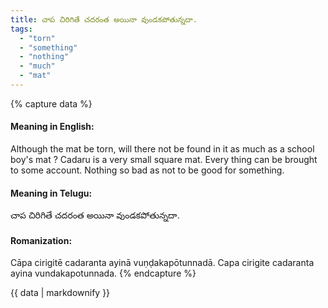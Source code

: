```yaml
---
title: చాప చిరిగితే చదరంత అయినా వుండకపోతున్నదా.
tags:
  - "torn"
  - "something"
  - "nothing"
  - "much"
  - "mat"
---
```


{% capture data %}
#### Meaning in English:
Although the mat be torn, will there not be found in it as much as a school boy's mat ?
Cadaru is a very small square mat.
Every thing can be brought to some account.
Nothing so bad as not to be good for something.

#### Meaning in Telugu:
చాప చిరిగితే చదరంత అయినా వుండకపోతున్నదా.

#### Romanization:
Cāpa cirigitē cadaranta ayinā vuṇḍakapōtunnadā.
Capa cirigite cadaranta ayina vundakapotunnada.
{% endcapture %}

{{ data | markdownify }}

